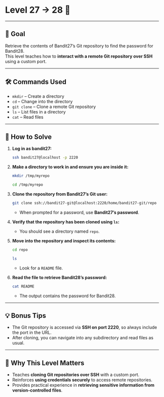 # Level 27 → 28 🔐

---

## 🎯 Goal  

Retrieve the contents of Bandit27’s Git repository to find the password for Bandit28.  
This level teaches how to **interact with a remote Git repository over SSH** using a custom port.  

---

## 🛠 Commands Used  

- `mkdir` – Create a directory  
- `cd` – Change into the directory  
- `git clone` – Clone a remote Git repository  
- `ls` – List files in a directory  
- `cat` – Read files  

---

## 🚀 How to Solve  

1. **Log in as bandit27:**  
    ```bash
    ssh bandit27@localhost -p 2220
    ```

2. **Make a directory to work in and ensure you are inside it:**  
    ```bash
    mkdir /tmp/myrepo
    ```
    ```bash 
    cd /tmp/myrepo
    ``` 

3. **Clone the repository from Bandit27’s Git user:**  
    ```bash
    git clone ssh://bandit27-git@localhost:2220/home/bandit27-git/repo
    ```
    - When prompted for a password, use **Bandit27’s password**.  

4. **Verify that the repository has been cloned using `ls`:**
   
    - You should see a directory named `repo`.  

5. **Move into the repository and inspect its contents:**  
    ```bash
    cd repo
    ```
    ```bash
    ls
    ```
    - Look for a `README` file.  

6. **Read the file to retrieve Bandit28’s password:**  
    ```bash
    cat README
    ```
    - The output contains the password for Bandit28.  

---

## 💡 Bonus Tips  

- The Git repository is accessed via **SSH on port 2220**, so always include the port in the URL.  
- After cloning, you can navigate into any subdirectory and read files as usual.  

---

## 🧠 Why This Level Matters  

- Teaches **cloning Git repositories over SSH** with a custom port.  
- Reinforces **using credentials securely** to access remote repositories.  
- Provides practical experience in **retrieving sensitive information from version-controlled files**.  
